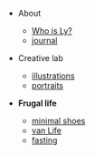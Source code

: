 - About 
    - [Who is Ly?](docs/aboutLy.md)
    - [journal](docs/journal.md)

- Creative lab
    - [illustrations](docs/art/lyArt.md)
    - [portraits](docs/art/portraits.md)


- **Frugal life**
    - [minimal shoes](docs/minimalShoes.md)
    - [van Life](docs/vanLife.md)
    - [fasting](docs/fasting.md)